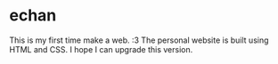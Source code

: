 # echan
This is my first time make a web. :3
The personal website is built using HTML and CSS. I hope I can upgrade this version.
